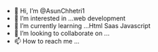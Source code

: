 - 👋 Hi, I’m @AsunChhetri1
- 👀 I’m interested in ...web development 
- 🌱 I’m currently learning ...Html Saas Javascript 
- 💞️ I’m looking to collaborate on ...
- 📫 How to reach me ...

<!---
AsunChhetri1/AsunChhetri1 is a ✨ special ✨ repository because its `README.md` (this file) appears on your GitHub profile.
You can click the Preview link to take a look at your changes.
--->
